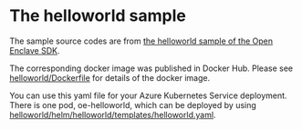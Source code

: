 # The helloworld sample

The sample source codes are from [the helloworld sample of the Open Enclave SDK](https://github.com/openenclave/openenclave/tree/master/samples/helloworld).

The corresponding docker image was published in Docker Hub. Please see [helloworld/Dockerfile](Dockerfile) for details of the docker image.

You can use this yaml file for your Azure Kubernetes Service deployment. There is one pod, oe-helloworld, which can be deployed by using [helloworld/helm/helloworld/templates/helloworld.yaml](helloworld.yaml).
